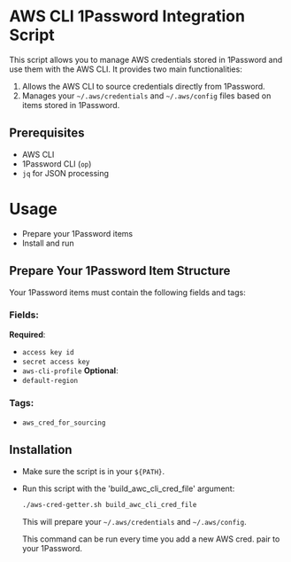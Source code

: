 # AWS CLI 1Password Integration Script

This script allows you to manage AWS credentials stored in 1Password and use them with the AWS CLI. It provides two main functionalities:

1. Allows the AWS CLI to source credentials directly from 1Password.
2. Manages your `~/.aws/credentials` and `~/.aws/config` files based on items stored in 1Password.

## Prerequisites

- AWS CLI
- 1Password CLI (`op`)
- `jq` for JSON processing

# Usage
- Prepare your 1Password items
- Install and run

## Prepare Your 1Password Item Structure

Your 1Password items must contain the following fields and tags:

### Fields:
**Required**:
- `access key id`
- `secret access key`
- `aws-cli-profile`
**Optional**:
- `default-region`

### Tags:
- `aws_cred_for_sourcing`

## Installation

- Make sure the script is in your `${PATH}`.
- Run this script with the 'build_awc_cli_cred_file' argument:

   ```bash
   ./aws-cred-getter.sh build_awc_cli_cred_file
   ```

   This will prepare your `~/.aws/credentials` and `~/.aws/config`.

   This command can be run every time you add a new AWS cred. pair to your 1Password.


